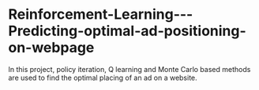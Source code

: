 # Reinforcement-Learning---Predicting-optimal-ad-positioning-on-webpage
In this project, policy iteration, Q learning and Monte Carlo based methods are used to find the optimal placing of an ad on a website.

